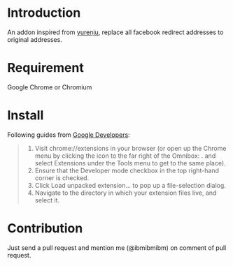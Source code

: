 # Introduction

An addon inspired from [yurenju](https://github.com/yurenju/nomore-fb-redirect),
replace all facebook redirect addresses to original addresses.

# Requirement

Google Chrome or Chromium

# Install

Following guides from [Google Developers](http://developer.chrome.com/extensions/getstarted.html):

>1. Visit chrome://extensions in your browser (or open up the Chrome menu by clicking the icon to the far right of the Omnibox: . and select Extensions under the Tools menu to get to the same place).
>2. Ensure that the Developer mode checkbox in the top right-hand corner is checked.
>3. Click Load unpacked extension… to pop up a file-selection dialog.
>4. Navigate to the directory in which your extension files live, and select it.

# Contribution

Just send a pull request and mention me (@ibmibmibm) on comment of pull request.
